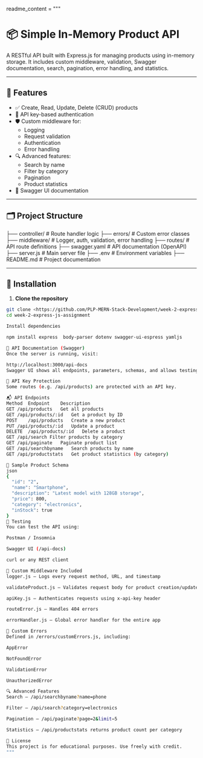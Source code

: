  

readme_content = """
# 📦 Simple In-Memory Product API

A RESTful API built with Express.js for managing products using in-memory storage. It includes custom middleware, validation, Swagger documentation, search, pagination, error handling, and statistics.

---

## 🚀 Features

- ✅ Create, Read, Update, Delete (CRUD) products
- 🔐 API key-based authentication
- 🛡️ Custom middleware for:
  - Logging
  - Request validation
  - Authentication
  - Error handling
- 🔍 Advanced features:
  - Search by name
  - Filter by category
  - Pagination
  - Product statistics
- 📄 Swagger UI documentation

---

## 🗂️ Project Structure
├── controller/ # Route handler logic
├── errors/ # Custom error classes
├── middleware/ # Logger, auth, validation, error handling
├── routes/ # API route definitions
├── swagger.yaml # API documentation (OpenAPI)
├── server.js # Main server file
├── .env # Environment variables
├── README.md # Project documentation


---

## 🔧 Installation

1. **Clone the repository**

```bash
git clone <https://github.com/PLP-MERN-Stack-Development/week-2-express-js-assignment-Ismai21k.git>
cd week-2-express-js-assignment

Install dependencies

npm install express  body-parser dotenv swagger-ui-espress yamljs

📘 API Documentation (Swagger)
Once the server is running, visit:

http://localhost:3000/api-docs
Swagger UI shows all endpoints, parameters, schemas, and allows testing.

🔐 API Key Protection
Some routes (e.g. /api/products) are protected with an API key.

📬 API Endpoints
Method	Endpoint	Description
GET	/api/products	Get all products
GET	/api/products/:id	Get a product by ID
POST	/api/products	Create a new product
PUT	/api/products/:id	Update a product
DELETE	/api/products/:id	Delete a product
GET	/api/search	Filter products by category
GET	/api/paginate	Paginate product list
GET	/api/searchbyname	Search products by name
GET	/api/productstats	Get product statistics (by category)

📄 Sample Product Schema
json
{
  "id": "2",
  "name": "Smartphone",
  "description": "Latest model with 128GB storage",
  "price": 800,
  "category": "electronics",
  "inStock": true
}
🧪 Testing
You can test the API using:

Postman / Insomnia

Swagger UI (/api-docs)

curl or any REST client

📌 Custom Middleware Included
logger.js – Logs every request method, URL, and timestamp

validateProduct.js – Validates request body for product creation/update

apiKey.js – Authenticates requests using x-api-key header

routeError.js – Handles 404 errors

errorHandler.js – Global error handler for the entire app

🧱 Custom Errors
Defined in /errors/customErrors.js, including:

AppError

NotFoundError

ValidationError

UnauthorizedError

🔍 Advanced Features
Search – /api/searchbyname?name=phone

Filter – /api/search?category=electronics

Pagination – /api/paginate?page=2&limit=5

Statistics – /api/productstats returns product count per category

📜 License
This project is for educational purposes. Use freely with credit.
"""


